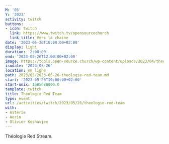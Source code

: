 ```yaml
---
M: '05'
Y: '2023'
activity: twitch
buttons:
- icon: twitch
  link: https://www.twitch.tv/opensourcechurch
  link_title: Vers la chaine
date: '2023-05-26T10:00:00+02:00'
display: light
duration: '2:00:00'
end: '2023-05-26T12:00:00+02:00'
image: https://tools.open-source.church/wp-content/uploads/2023/04/theologie-red-team-banner.jpg
isodate: '2023-05-26'
location: en ligne
path: 2023/05/2023-05-26-theologie-red-team.md
start: '2023-05-26T10:00:00+02:00'
start-unix: 1685088000.0
template: twitch
title: Théologie Red Team
type: event
url: /activities/twitch/2023/05/26/theologie-red-team
with:
- Astérie
- Aerin
- Olivier Keshavjee
---
```

Théologie Red Stream.
